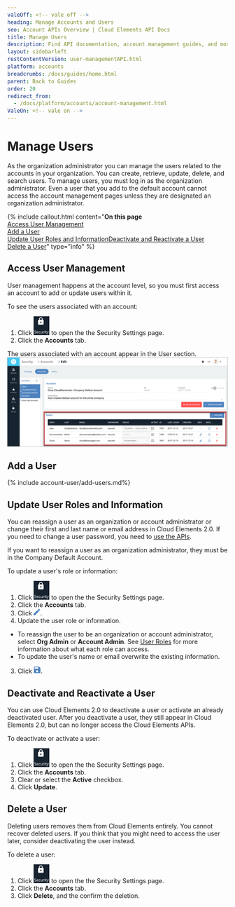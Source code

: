```yaml
---
valeOff: <!-- vale off -->
heading: Manage Accounts and Users
seo: Account APIs Overview | Cloud Elements API Docs
title: Manage Users
description: Find API documentation, account management guides, and more on all of the currently supported Account APIs.
layout: sidebarleft
restContentVersion: user-managementAPI.html
platform: accounts
breadcrumbs: /docs/guides/home.html
parent: Back to Guides
order: 20
redirect_from:
  - /docs/platform/accounts/account-management.html
ValeOn: <!-- vale on -->
---
```


# Manage Users

As the organization administrator you can manage the users related to the accounts in your organization. You can create, retrieve, update, delete, and search users. To manage users, you must log in as the organization administrator. Even a user that you add to the default account cannot access the account management pages unless they are designated an organization administrator.

{% include callout.html content="<strong>On this page</strong></br><a href=#access-user-management>Access User Management</a></br><a href=#add-a-user>Add a User</a></br><a href=#update-user-roles-and-information>Update User Roles and Information</a><a href=#deactivate-and-reactivate-a-user>Deactivate and Reactivate a User</a></br><a href=#delete-a-user>Delete a User</a>" type="info" %}

## Access User Management

User management happens at the account level, so you must first access an account to add or update users within it.

To see the users associated with an account:

1. Click <img src="img/btn-security.png" alt="Security" class="inlineImage"> to open the the Security Settings page.
2. Click the **Accounts** tab.

The users associated with an account appear in the User section.
![Users](img/users.png)

## Add a User

{% include account-user/add-users.md%}

## Update User Roles and Information

You can reassign a user as an organization or account administrator or change their first and last name or email address in Cloud Elements 2.0. If you need to change a user password, you need to [use the APIs](user-managementAPI.html#update-a-user).

If you want to reassign a user as an organization administrator, they must be in the Company Default Account.

To update a user's role or information:

1. Click <img src="img/btn-security.png" alt="Security" class="inlineImage"> to open the the Security Settings page.
2. Click the **Accounts** tab.
2. Click <img src="/assets/img/platform-icons/pencil-blue.png" alt="Edit Button" class="inlineImage">.
2. Update the user role or information.
  - To reassign the user to be an organization or account administrator, select **Org Admin** or **Account Admin**.  See [User Roles](user-management.html#user-roles) for more information about what each role can access.
  - To update the user's name or email overwrite the existing information.
3. Click <img src="img/btn-save.png" alt="Save" class="inlineImage">.

## Deactivate and Reactivate a User

You can use Cloud Elements 2.0 to deactivate a user or activate an already deactivated user. After you deactivate a user, they still appear in Cloud Elements 2.0, but can no longer access the Cloud Elements APIs.

To deactivate or activate a user:

1. Click <img src="img/btn-security.png" alt="Security" class="inlineImage"> to open the the Security Settings page.
2. Click the **Accounts** tab.
2. Clear or select the **Active** checkbox.
3. Click **Update**.

## Delete a User

Deleting users removes them from Cloud Elements entirely. You cannot recover deleted users. If you think that you might need to access the user later, consider deactivating the user instead.

To delete a user:

1. Click <img src="img/btn-security.png" alt="Security" class="inlineImage"> to open the the Security Settings page.
2. Click the **Accounts** tab.
3. Click **Delete**, and the confirm the deletion.
